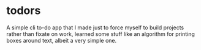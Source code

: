 # todors

A simple cli to-do app that I made just to force myself to build projects rather than fixate on work,
learned some stuff like an algorithm for printing boxes around text, albeit a very simple one.


